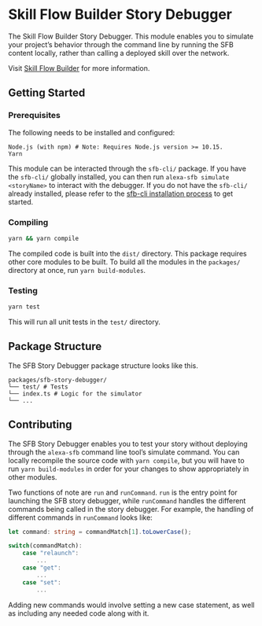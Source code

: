# Skill Flow Builder Story Debugger

The Skill Flow Builder Story Debugger. This module enables you to simulate your
project’s behavior through the command line by running the SFB content locally,
rather than calling a deployed skill over the network.

Visit [Skill Flow Builder](https://alexa.design/sfb-editor-landing-page) for
more information.

## Getting Started

### Prerequisites

The following needs to be installed and configured:

```preformatted
Node.js (with npm) # Note: Requires Node.js version >= 10.15.
Yarn
```

This module can be interacted through the `sfb-cli/` package. If
you have the `sfb-cli/` globally installed, you can then run
`alexa-sfb simulate <storyName>` to interact with the debugger. If you do not
have the `sfb-cli/` already installed, please refer to the
[sfb-cli installation process](../packages/sfb-cli) to get started.

### Compiling

```sh
yarn && yarn compile
```

The compiled code is built into the `dist/` directory. This package requires
other core modules to be built. To build all the modules in the `packages/`
directory at once, run `yarn build-modules`.

### Testing

```sh
yarn test
```

This will run all unit tests in the `test/` directory.

## Package Structure

The SFB Story Debugger package structure looks like this.

```preformatted
packages/sfb-story-debugger/
└── test/ # Tests
└── index.ts # Logic for the simulator
└── ...
```

## Contributing

The SFB Story Debugger enables you to test your story without deploying through
the `alexa-sfb` command line tool’s simulate command. You can locally recompile
the source code with `yarn compile`, but you will have to run `yarn build-modules`
in order for your changes to show appropriately in other modules.

Two functions of note are `run` and `runCommand`. `run` is the entry point for
launching the SFB story debugger, while `runCommand` handles the different
commands being called in the story debugger. For example, the handling of
different commands in `runCommand` looks like:

```typescript
let command: string = commandMatch[1].toLowerCase();

switch(commandMatch):
    case "relaunch":
        ...
    case "get":
        ...
    case "set":
        ...
```

Adding new commands would involve setting a new case statement, as well as
including any needed code along with it.
